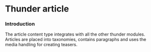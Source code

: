 # Thunder article

### Introduction
The article content type integrates with all the other thunder modules. 
Articles are placed into taxonomies, contains paragraphs and uses the media handling for creating teasers.
